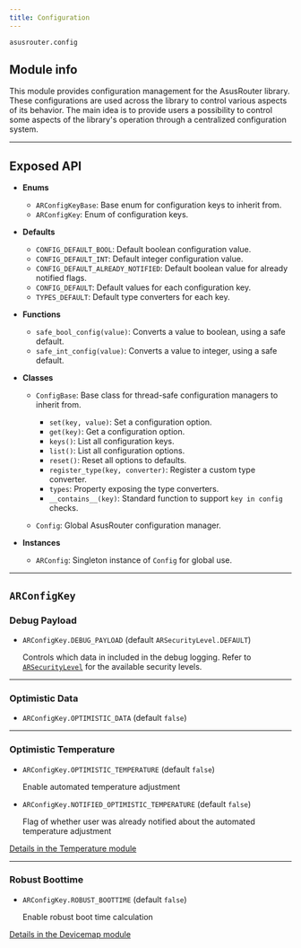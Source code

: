 ```yaml
---
title: Configuration
---
```


`asusrouter.config`

## Module info

This module provides configuration management for the AsusRouter library. These configurations are used across the library to control various aspects of its behavior. The main idea is to provide users a possibility to control some aspects of the library's operation through a centralized configuration system.

---

## Exposed API

- **Enums**

  - `ARConfigKeyBase`: Base enum for configuration keys to inherit from.
  - `ARConfigKey`: Enum of configuration keys.

- **Defaults**

  - `CONFIG_DEFAULT_BOOL`: Default boolean configuration value.
  - `CONFIG_DEFAULT_INT`: Default integer configuration value.
  - `CONFIG_DEFAULT_ALREADY_NOTIFIED`: Default boolean value for already notified flags.
  - `CONFIG_DEFAULT`: Default values for each configuration key.
  - `TYPES_DEFAULT`: Default type converters for each key.

- **Functions**

  - `safe_bool_config(value)`: Converts a value to boolean, using a safe default.
  - `safe_int_config(value)`: Converts a value to integer, using a safe default.

- **Classes**

  - `ConfigBase`: Base class for thread-safe configuration managers to inherit from.

    - `set(key, value)`: Set a configuration option.
    - `get(key)`: Get a configuration option.
    - `keys()`: List all configuration keys.
    - `list()`: List all configuration options.
    - `reset()`: Reset all options to defaults.
    - `register_type(key, converter)`: Register a custom type converter.
    - `types`: Property exposing the type converters.
    - `__contains__(key)`: Standard function to support `key in config` checks.

  - `Config`: Global AsusRouter configuration manager.

- **Instances**

  - `ARConfig`: Singleton instance of `Config` for global use.

---

## `ARConfigKey`

### Debug Payload

- `ARConfigKey.DEBUG_PAYLOAD` (default `ARSecurityLevel.DEFAULT`)

  Controls which data in included in the debug logging. Refer to [`ARSecurityLevel`](/library/tools/security.md#arsecuritylevel) for the available security levels.

---

### Optimistic Data

- `ARConfigKey.OPTIMISTIC_DATA` (default `false`)

---

### Optimistic Temperature

- `ARConfigKey.OPTIMISTIC_TEMPERATURE` (default `false`)

  Enable automated temperature adjustment

- `ARConfigKey.NOTIFIED_OPTIMISTIC_TEMPERATURE` (default `false`)

  Flag of whether user was already notified about the automated temperature adjustment

[Details in the Temperature module](/library/modules/endpoint/temperature.md)

---

### Robust Boottime

- `ARConfigKey.ROBUST_BOOTTIME` (default `false`)

  Enable robust boot time calculation

[Details in the Devicemap module](/library/modules/endpoint/devicemap.md)

